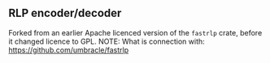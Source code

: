 ## RLP encoder/decoder

Forked from an earlier Apache licenced version of the `fastrlp` crate, before it changed licence to GPL.
NOTE: What is connection with: https://github.com/umbracle/fastrlp
